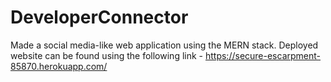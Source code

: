 # DeveloperConnector
Made a social media-like web application using the MERN stack. Deployed website can be found using the following link -  https://secure-escarpment-85870.herokuapp.com/
